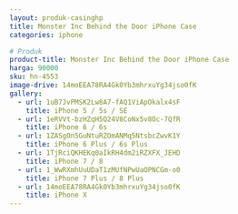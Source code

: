 ```yaml
---
layout: produk-casinghp
title: Monster Inc Behind the Door iPhone Case
categories: iphone

# Produk
product-title: Monster Inc Behind the Door iPhone Case
harga: 90000
sku: hn-4553
image-drive: 14moEEA78RA4Gk0Yb3mhrxuYg34jso0fK
gallery:
  - url: 1uB7JvPMSK2Lw8A7-fAQ1ViApOkalx4sF
    title: iPhone 5 / 5s / SE
  - url: 1eRVVt-bzHZqH5Q24V8CoNx5v8Oc-7QfR
    title: iPhone 6 / 6s
  - url: 1ZASgOn5GuNtuRZOmANMq5NtsbcZwvK1Y
    title: iPhone 6 Plus / 6s Plus
  - url: 1TjRciQKHEKq0aIkRH4dm2iRZXFX_JEHD
    title: iPhone 7 / 8
  - url: 1_WwRXmhUuUDaT1zMUfNPwUaOPNCGm-o0
    title: iPhone 7 Plus / 8 Plus
  - url: 14moEEA78RA4Gk0Yb3mhrxuYg34jso0fK
    title: iPhone X
---
```

